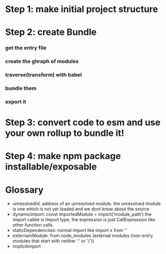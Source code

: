 # Step 1: make initial project structure

# Step 2: create Bundle
  ### get the entry file
  ### create the ghraph of modules
  ### traverse(transform) with babel
  ### bundle them
  ### export it


# Step 3: convert code to esm and use your own rollup to bundle it!
# Step 4: make npm package installable/exposable



# Glossary
- unresolvedId: address of an unresolved module. the unresolved module is one which is not yet loaded and we dont know about the source
- dynamicImport: const importedModule = import(‘module_path’) the import callee is Import type, the expression is just CallExpression like other function calls.
- staticDependenciies: normal import like import x from ''
- externamModule: from node_modules (external modules (non-entry modules that start with neither '.' or '/'))
- implicitimport

